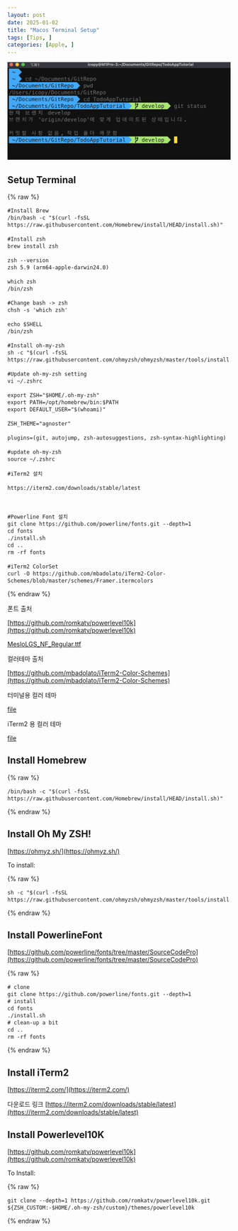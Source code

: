 ```yaml
---
layout: post
date: 2025-01-02
title: "Macos Terminal Setup"
tags: [Tips, ]
categories: [Apple, ]
---
```



![0](/assets/img/2025-01-02-Macos-Terminal-Setup.md/0.png)



## Setup Terminal



{% raw %}
```shell
#Install Brew
/bin/bash -c "$(curl -fsSL https://raw.githubusercontent.com/Homebrew/install/HEAD/install.sh)"

#Install zsh
brew install zsh

zsh --version
zsh 5.9 (arm64-apple-darwin24.0)

which zsh
/bin/zsh

#Change bash -> zsh
chsh -s 'which zsh'

echo $SHELL
/bin/zsh

#Install oh-my-zsh
sh -c "$(curl -fsSL https://raw.githubusercontent.com/ohmyzsh/ohmyzsh/master/tools/install.sh)"

#Update oh-my-zsh setting
vi ~/.zshrc

export ZSH="$HOME/.oh-my-zsh"
export PATH=/opt/homebrew/bin:$PATH
export DEFAULT_USER="$(whoami)"

ZSH_THEME="agnoster"

plugins=(git, autojump, zsh-autosuggestions, zsh-syntax-highlighting)

#update oh-my-zsh
source ~/.zshrc

#iTerm2 설치

https://iterm2.com/downloads/stable/latest



#Powerline Font 설치
git clone https://github.com/powerline/fonts.git --depth=1
cd fonts
./install.sh
cd ..
rm -rf fonts

#iTerm2 ColorSet
curl -O https://github.com/mbadolato/iTerm2-Color-Schemes/blob/master/schemes/Framer.itermcolors
```
{% endraw %}



폰트 출처


[https://github.com/romkatv/powerlevel10k](https://github.com/romkatv/powerlevel10k)


[MesloLGS_NF_Regular.ttf](https://prod-files-secure.s3.us-west-2.amazonaws.com/6418cdd3-3974-4c93-91e2-ff78d8683257/3230b59b-0400-4488-9b1f-e87eed5e220b/MesloLGS_NF_Regular.ttf?X-Amz-Algorithm=AWS4-HMAC-SHA256&X-Amz-Content-Sha256=UNSIGNED-PAYLOAD&X-Amz-Credential=ASIAZI2LB4663QHG46UC%2F20250219%2Fus-west-2%2Fs3%2Faws4_request&X-Amz-Date=20250219T131616Z&X-Amz-Expires=3600&X-Amz-Security-Token=IQoJb3JpZ2luX2VjEHsaCXVzLXdlc3QtMiJHMEUCIQDjqd8aOoUy4JkOqOyQ%2FY3gROaVju01mMvPr2GozVUgaAIgWAAgtcGh9ZHQy7mY%2Bgg6ruMOugwzzvPfByG75Cb4LmYqiAQIpP%2F%2F%2F%2F%2F%2F%2F%2F%2F%2FARAAGgw2Mzc0MjMxODM4MDUiDPcfyPljC6HaRjw8bircA75gB3nMxMHpsYFOJeI6xPdFJHvvoCz3nbT6VblGXcpE4SXmeqCwd2KJNLrSOfDpBnv4bnQmwcBkpyvGniBwM7vdmoD0HTuCj3iBd3g0KQMdiVymlTuYfqTISnhD2Mx%2FwsqHyW8AFBpT6q1hNyDcahQyZpErX4XjoEM%2Bwxy%2BtKQarbTZGfF5pI26YWO4f5I1uAwgFFEM6%2B08KweFhKEVe7ImCbbnvkV4lmDGPOlmk0%2BOesqcOTHt5g%2FAP4yETtPNpeydqk35BtNdWIHUaHQ5vj2EeLlqCC%2BMk8ZkENrcKCdlKlLqtXs86ClIuxT5asp6XVNt57G0JweNdDCVWlXGjqZmpkiOkEDRda3EdE3riNNdxvrtebimM3TMNJ5KI1PP6IZZ9KGgE%2BChiAToquak%2F4kV%2Bpz4xkK%2BG1%2F8NGAMIxo1aHg4fpmGaPlc1TqVNSbiRu4KGxtvi4YKGEQVHjPvMJbXJf9Gc998a94ncWnTxNqlrhXqwzUCryD7qbmjbCccptEEE8x0GyVLhQAJQYd%2Fzt2lNRpnTxij3%2BTjdFA234y1IKwxlvXrBba%2BjSZXLiVn7ZXj7HJ57qk3Jqzh6WfjeNcgN3NBiLtnSvXaxFaLdUPpll6hXCIG5nuKo4RdMPr51r0GOqUBHhH8JaHQOwHXzLAYilxayIO7l%2Fht%2FlQvgVnLWNvURo9jYgyryRwaDQCdIQeHsILhkEywhfhbC0Q%2FvuGo8ZqkaMwR7i0IgS17eiTldQwumV9hy7I7fg%2F8riB5GO7HZe1s4nS0z0APFrwn%2BNxNZM2YBFJ83Rae3BFw4tQsgtk70tlf6qrxAFW%2FhkiRxhk1IyaImSv%2FMYfyaDgZPmy5gvQQf%2FIMs%2FOg&X-Amz-Signature=d8d6ad9021b02e3ea8eefd014e9b65e0e57a4c4e49c2976ed56d9043b601e9dc&X-Amz-SignedHeaders=host&x-id=GetObject)


컬러테마 출처


[https://github.com/mbadolato/iTerm2-Color-Schemes](https://github.com/mbadolato/iTerm2-Color-Schemes)



터미널용 컬러 테마


[file](https://prod-files-secure.s3.us-west-2.amazonaws.com/6418cdd3-3974-4c93-91e2-ff78d8683257/d3a6c42d-c62b-4f75-bb68-59d217cc4e17/Framer.terminal?X-Amz-Algorithm=AWS4-HMAC-SHA256&X-Amz-Content-Sha256=UNSIGNED-PAYLOAD&X-Amz-Credential=ASIAZI2LB4663QHG46UC%2F20250219%2Fus-west-2%2Fs3%2Faws4_request&X-Amz-Date=20250219T131616Z&X-Amz-Expires=3600&X-Amz-Security-Token=IQoJb3JpZ2luX2VjEHsaCXVzLXdlc3QtMiJHMEUCIQDjqd8aOoUy4JkOqOyQ%2FY3gROaVju01mMvPr2GozVUgaAIgWAAgtcGh9ZHQy7mY%2Bgg6ruMOugwzzvPfByG75Cb4LmYqiAQIpP%2F%2F%2F%2F%2F%2F%2F%2F%2F%2FARAAGgw2Mzc0MjMxODM4MDUiDPcfyPljC6HaRjw8bircA75gB3nMxMHpsYFOJeI6xPdFJHvvoCz3nbT6VblGXcpE4SXmeqCwd2KJNLrSOfDpBnv4bnQmwcBkpyvGniBwM7vdmoD0HTuCj3iBd3g0KQMdiVymlTuYfqTISnhD2Mx%2FwsqHyW8AFBpT6q1hNyDcahQyZpErX4XjoEM%2Bwxy%2BtKQarbTZGfF5pI26YWO4f5I1uAwgFFEM6%2B08KweFhKEVe7ImCbbnvkV4lmDGPOlmk0%2BOesqcOTHt5g%2FAP4yETtPNpeydqk35BtNdWIHUaHQ5vj2EeLlqCC%2BMk8ZkENrcKCdlKlLqtXs86ClIuxT5asp6XVNt57G0JweNdDCVWlXGjqZmpkiOkEDRda3EdE3riNNdxvrtebimM3TMNJ5KI1PP6IZZ9KGgE%2BChiAToquak%2F4kV%2Bpz4xkK%2BG1%2F8NGAMIxo1aHg4fpmGaPlc1TqVNSbiRu4KGxtvi4YKGEQVHjPvMJbXJf9Gc998a94ncWnTxNqlrhXqwzUCryD7qbmjbCccptEEE8x0GyVLhQAJQYd%2Fzt2lNRpnTxij3%2BTjdFA234y1IKwxlvXrBba%2BjSZXLiVn7ZXj7HJ57qk3Jqzh6WfjeNcgN3NBiLtnSvXaxFaLdUPpll6hXCIG5nuKo4RdMPr51r0GOqUBHhH8JaHQOwHXzLAYilxayIO7l%2Fht%2FlQvgVnLWNvURo9jYgyryRwaDQCdIQeHsILhkEywhfhbC0Q%2FvuGo8ZqkaMwR7i0IgS17eiTldQwumV9hy7I7fg%2F8riB5GO7HZe1s4nS0z0APFrwn%2BNxNZM2YBFJ83Rae3BFw4tQsgtk70tlf6qrxAFW%2FhkiRxhk1IyaImSv%2FMYfyaDgZPmy5gvQQf%2FIMs%2FOg&X-Amz-Signature=b8ab8279e457ee745387e86448797a74a787b057ed6cc6ff6ebb8fcb67a403d7&X-Amz-SignedHeaders=host&x-id=GetObject)


iTerm2 용 컬러 테마


[file](https://prod-files-secure.s3.us-west-2.amazonaws.com/6418cdd3-3974-4c93-91e2-ff78d8683257/c0a60f17-c7c2-4720-9496-d840b2564836/Framer.itermcolors?X-Amz-Algorithm=AWS4-HMAC-SHA256&X-Amz-Content-Sha256=UNSIGNED-PAYLOAD&X-Amz-Credential=ASIAZI2LB4663QHG46UC%2F20250219%2Fus-west-2%2Fs3%2Faws4_request&X-Amz-Date=20250219T131616Z&X-Amz-Expires=3600&X-Amz-Security-Token=IQoJb3JpZ2luX2VjEHsaCXVzLXdlc3QtMiJHMEUCIQDjqd8aOoUy4JkOqOyQ%2FY3gROaVju01mMvPr2GozVUgaAIgWAAgtcGh9ZHQy7mY%2Bgg6ruMOugwzzvPfByG75Cb4LmYqiAQIpP%2F%2F%2F%2F%2F%2F%2F%2F%2F%2FARAAGgw2Mzc0MjMxODM4MDUiDPcfyPljC6HaRjw8bircA75gB3nMxMHpsYFOJeI6xPdFJHvvoCz3nbT6VblGXcpE4SXmeqCwd2KJNLrSOfDpBnv4bnQmwcBkpyvGniBwM7vdmoD0HTuCj3iBd3g0KQMdiVymlTuYfqTISnhD2Mx%2FwsqHyW8AFBpT6q1hNyDcahQyZpErX4XjoEM%2Bwxy%2BtKQarbTZGfF5pI26YWO4f5I1uAwgFFEM6%2B08KweFhKEVe7ImCbbnvkV4lmDGPOlmk0%2BOesqcOTHt5g%2FAP4yETtPNpeydqk35BtNdWIHUaHQ5vj2EeLlqCC%2BMk8ZkENrcKCdlKlLqtXs86ClIuxT5asp6XVNt57G0JweNdDCVWlXGjqZmpkiOkEDRda3EdE3riNNdxvrtebimM3TMNJ5KI1PP6IZZ9KGgE%2BChiAToquak%2F4kV%2Bpz4xkK%2BG1%2F8NGAMIxo1aHg4fpmGaPlc1TqVNSbiRu4KGxtvi4YKGEQVHjPvMJbXJf9Gc998a94ncWnTxNqlrhXqwzUCryD7qbmjbCccptEEE8x0GyVLhQAJQYd%2Fzt2lNRpnTxij3%2BTjdFA234y1IKwxlvXrBba%2BjSZXLiVn7ZXj7HJ57qk3Jqzh6WfjeNcgN3NBiLtnSvXaxFaLdUPpll6hXCIG5nuKo4RdMPr51r0GOqUBHhH8JaHQOwHXzLAYilxayIO7l%2Fht%2FlQvgVnLWNvURo9jYgyryRwaDQCdIQeHsILhkEywhfhbC0Q%2FvuGo8ZqkaMwR7i0IgS17eiTldQwumV9hy7I7fg%2F8riB5GO7HZe1s4nS0z0APFrwn%2BNxNZM2YBFJ83Rae3BFw4tQsgtk70tlf6qrxAFW%2FhkiRxhk1IyaImSv%2FMYfyaDgZPmy5gvQQf%2FIMs%2FOg&X-Amz-Signature=68ebee06297fe8332878d903195bb8a147c4cd9ba5cb22e9564f3d1669db2413&X-Amz-SignedHeaders=host&x-id=GetObject)



## Install Homebrew



{% raw %}
```shell
/bin/bash -c "$(curl -fsSL https://raw.githubusercontent.com/Homebrew/install/HEAD/install.sh)"
```
{% endraw %}




## Install Oh My ZSH!


[https://ohmyz.sh/](https://ohmyz.sh/)


To install:



{% raw %}
```shell
sh -c "$(curl -fsSL https://raw.githubusercontent.com/ohmyzsh/ohmyzsh/master/tools/install.sh)"
```
{% endraw %}




## Install PowerlineFont


[https://github.com/powerline/fonts/tree/master/SourceCodePro](https://github.com/powerline/fonts/tree/master/SourceCodePro)



{% raw %}
```shell
# clone
git clone https://github.com/powerline/fonts.git --depth=1
# install
cd fonts
./install.sh
# clean-up a bit
cd ..
rm -rf fonts
```
{% endraw %}




## Install iTerm2


[https://iterm2.com/](https://iterm2.com/)


다운로드 링크
[https://iterm2.com/downloads/stable/latest](https://iterm2.com/downloads/stable/latest)



## Install Powerlevel10K


[https://github.com/romkatv/powerlevel10k](https://github.com/romkatv/powerlevel10k)


To Install:



{% raw %}
```shell
git clone --depth=1 https://github.com/romkatv/powerlevel10k.git ${ZSH_CUSTOM:-$HOME/.oh-my-zsh/custom}/themes/powerlevel10k
```
{% endraw %}


